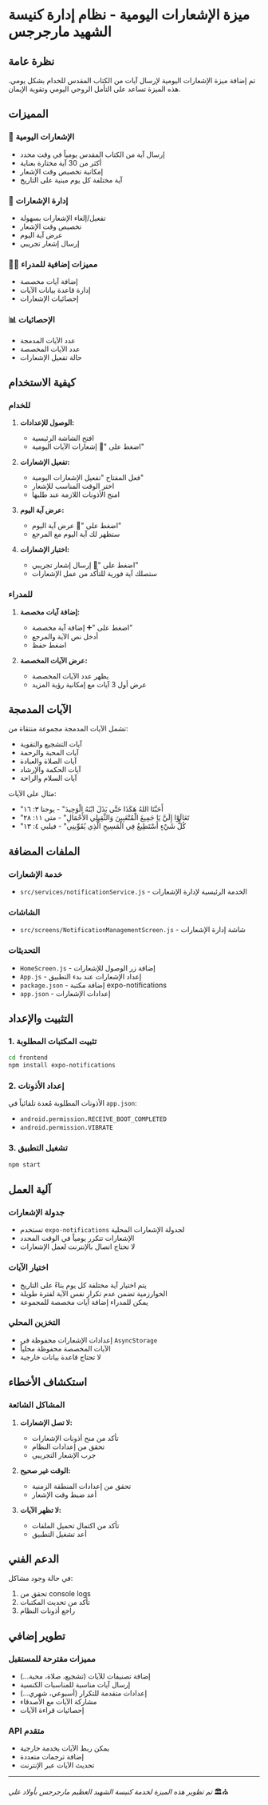 # ميزة الإشعارات اليومية - نظام إدارة كنيسة الشهيد مارجرجس

## نظرة عامة

تم إضافة ميزة الإشعارات اليومية لإرسال آيات من الكتاب المقدس للخدام بشكل يومي. هذه الميزة تساعد على التأمل الروحي اليومي وتقوية الإيمان.

## المميزات

### 🔔 الإشعارات اليومية
- إرسال آية من الكتاب المقدس يومياً في وقت محدد
- أكثر من 30 آية مختارة بعناية
- إمكانية تخصيص وقت الإشعار
- آية مختلفة كل يوم مبنية على التاريخ

### 📱 إدارة الإشعارات
- تفعيل/إلغاء الإشعارات بسهولة
- تخصيص وقت الإشعار
- عرض آية اليوم
- إرسال إشعار تجريبي

### 👨‍💼 مميزات إضافية للمدراء
- إضافة آيات مخصصة
- إدارة قاعدة بيانات الآيات
- إحصائيات الإشعارات

### 📊 الإحصائيات
- عدد الآيات المدمجة
- عدد الآيات المخصصة
- حالة تفعيل الإشعارات

## كيفية الاستخدام

### للخدام

1. **الوصول للإعدادات:**
   - افتح الشاشة الرئيسية
   - اضغط على "🔔 إشعارات الآيات اليومية"

2. **تفعيل الإشعارات:**
   - فعل المفتاح "تفعيل الإشعارات اليومية"
   - اختر الوقت المناسب للإشعار
   - امنح الأذونات اللازمة عند طلبها

3. **عرض آية اليوم:**
   - اضغط على "📖 عرض آية اليوم"
   - ستظهر لك آية اليوم مع المرجع

4. **اختبار الإشعارات:**
   - اضغط على "🔔 إرسال إشعار تجريبي"
   - ستصلك آية فورية للتأكد من عمل الإشعارات

### للمدراء

1. **إضافة آيات مخصصة:**
   - اضغط على "➕ إضافة آية مخصصة"
   - أدخل نص الآية والمرجع
   - اضغط حفظ

2. **عرض الآيات المخصصة:**
   - يظهر عدد الآيات المخصصة
   - عرض أول 3 آيات مع إمكانية رؤية المزيد

## الآيات المدمجة

تشمل الآيات المدمجة مجموعة منتقاة من:
- آيات التشجيع والتقوية
- آيات المحبة والرحمة
- آيات الصلاة والعبادة
- آيات الحكمة والإرشاد
- آيات السلام والراحة

مثال على الآيات:
- "أَحَبَّنَا اللهُ هَكَذَا حَتَّى بَذَلَ ابْنَهُ الْوَحِيدَ" - يوحنا ٣: ١٦
- "تَعَالَوْا إِلَيَّ يَا جَمِيعَ الْمُتْعَبِينَ وَالثَّقِيلِي الأَحْمَالِ" - متى ١١: ٢٨
- "كُلُّ شَيْءٍ أَسْتَطِيعُ فِي الْمَسِيحِ الَّذِي يُقَوِّينِي" - فيلبي ٤: ١٣

## الملفات المضافة

### خدمة الإشعارات
- `src/services/notificationService.js` - الخدمة الرئيسية لإدارة الإشعارات

### الشاشات
- `src/screens/NotificationManagementScreen.js` - شاشة إدارة الإشعارات

### التحديثات
- `HomeScreen.js` - إضافة زر الوصول للإشعارات
- `App.js` - إعداد الإشعارات عند بدء التطبيق
- `package.json` - إضافة مكتبة expo-notifications
- `app.json` - إعدادات الإشعارات

## التثبيت والإعداد

### 1. تثبيت المكتبات المطلوبة

```bash
cd frontend
npm install expo-notifications
```

### 2. إعداد الأذونات

الأذونات المطلوبة مُعدة تلقائياً في `app.json`:
- `android.permission.RECEIVE_BOOT_COMPLETED`
- `android.permission.VIBRATE`

### 3. تشغيل التطبيق

```bash
npm start
```

## آلية العمل

### جدولة الإشعارات
- تستخدم `expo-notifications` لجدولة الإشعارات المحلية
- الإشعارات تتكرر يومياً في الوقت المحدد
- لا تحتاج اتصال بالإنترنت لعمل الإشعارات

### اختيار الآيات
- يتم اختيار آية مختلفة كل يوم بناءً على التاريخ
- الخوارزمية تضمن عدم تكرار نفس الآية لفترة طويلة
- يمكن للمدراء إضافة آيات مخصصة للمجموعة

### التخزين المحلي
- إعدادات الإشعارات محفوظة في `AsyncStorage`
- الآيات المخصصة محفوظة محلياً
- لا تحتاج قاعدة بيانات خارجية

## استكشاف الأخطاء

### المشاكل الشائعة

1. **لا تصل الإشعارات:**
   - تأكد من منح أذونات الإشعارات
   - تحقق من إعدادات النظام
   - جرب الإشعار التجريبي

2. **الوقت غير صحيح:**
   - تحقق من إعدادات المنطقة الزمنية
   - أعد ضبط وقت الإشعار

3. **لا تظهر الآيات:**
   - تأكد من اكتمال تحميل الملفات
   - أعد تشغيل التطبيق

## الدعم الفني

في حالة وجود مشاكل:
1. تحقق من console logs
2. تأكد من تحديث المكتبات
3. راجع أذونات النظام

## تطوير إضافي

### مميزات مقترحة للمستقبل
- إضافة تصنيفات للآيات (تشجيع، صلاة، محبة...)
- إرسال آيات مناسبة للمناسبات الكنسية
- إعدادات متقدمة للتكرار (أسبوعي، شهري...)
- مشاركة الآيات مع الأصدقاء
- إحصائيات قراءة الآيات

### API متقدم
- يمكن ربط الآيات بخدمة خارجية
- إضافة ترجمات متعددة
- تحديث الآيات عبر الإنترنت

---

*تم تطوير هذه الميزة لخدمة كنيسة الشهيد العظيم مارجرجس بأولاد علي* 🏛️⛪
